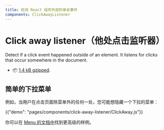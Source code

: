 ```yaml
---
title: 检测 React 组件外部的单击事件
components: ClickAwayListener
---
```


# Click away listener（他处点击监听器）

<p class="description">Detect if a click event happened outside of an element. It listens for clicks that occur somewhere in the document.</p>

- 📦 [1.4 kB gzipped](/size-snapshot).

## 简单的下拉菜单

例如，当用户在点击页面除菜单外的任何一处，您可能想隐藏一个下拉的菜单：

{{"demo": "pages/components/click-away-listener/ClickAway.js"}}

你可以在 [Menu 的文档中](/components/menus/#menulist-composition)找到更高级的样例。